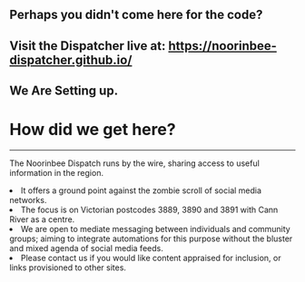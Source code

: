 
Perhaps you didn't come here for the code?
----------------
Visit the Dispatcher live at:
https://noorinbee-dispatcher.github.io/
----------------
We Are Setting up.
----------------
   <h1>How did we get here?</h1>
        <hr>
        <p>The Noorinbee Dispatch runs by the wire, sharing access to useful information in the region.
            <br>
            <li>It offers a ground point against the zombie scroll of social media networks.</li>
            <li>The focus is on Victorian postcodes 3889, 3890 and 3891 with Cann River as a centre.</li>
            <li>We are open to mediate messaging between individuals and community groups; aiming to integrate
                automations for this purpose without the bluster and mixed agenda of social media feeds.</li>
            <li>Please contact us if you would like content appraised for inclusion, or links provisioned to other
                sites.</li>
        </p>
